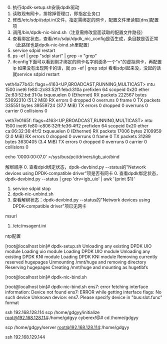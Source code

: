 0. 执行dpdk-setup.sh安装dpdk驱动
1. 读取现有网卡，排除掉管理口，即指定业务口
2. 修改/etc/sdpi/sdpi.ini文件，指定需绑定的网卡，配置文件里读取[dns]配置项
3. 调用/bin/dpdk-nic-bind.sh（注意需修改里面读取的配置文件路径）
4. 查看绑定状态，查看/etc/sdpi/dpdk_nic_config是否生成，条目数是否正常（此路径也是dpdk-nic-bind.sh里配置）
5. service sdpid restart
5. ps -ef | grep "sdpi start" | grep -v "grep"
6. ifconfig下面可以看到刚才绑定的网卡名字前面多一个"v"的虚拟网卡，再配置ip
如果没有出现网卡的话，就
ps -ef | grep sdpi
看看sdpi起来没，没起的话就service sdpid restart


veth4a77b43: flags=4163<UP,BROADCAST,RUNNING,MULTICAST>  mtu 1500
        inet6 fe80::2c83:52ff:febd:310a  prefixlen 64  scopeid 0x20<link>
        ether 2e:83:52:bd:31:0a  txqueuelen 0  (Ethernet)
        RX packets 222567  bytes 53692310 (51.2 MiB)
        RX errors 0  dropped 0  overruns 0  frame 0
        TX packets 335551  bytes 39559724 (37.7 MiB)
        TX errors 0  dropped 0 overruns 0  carrier 0  collisions 0

veth7e0165f: flags=4163<UP,BROADCAST,RUNNING,MULTICAST>  mtu 1500
        inet6 fe80::c806:32ff:fe36:4ff2  prefixlen 64  scopeid 0x20<link>
        ether ca:06:32:36:4f:f2  txqueuelen 0  (Ethernet)
        RX packets 17006  bytes 2109959 (2.0 MiB)
        RX errors 0  dropped 0  overruns 0  frame 0
        TX packets 31289  bytes 3630405 (3.4 MiB)
        TX errors 0  dropped 0 overruns 0  carrier 0  collisions 0

echo '0000:00:07.0' >/sys/bus/pci/drivers/igb_uio/bind

解绑顺序
0. 查看dpid绑定状态，dpdk-devbind.py --status的"Network devices using DPDK-compatible driver"项是否有网卡
0. 查看dpdk绑定状态，dpdk-devbind.py --status | grep 'drv=igb_uio' | awk '{print $1}'
1. service sdpid stop
2. dpdk-nic-unbind.sh
3. 查看解绑状态：dpdk-devbind.py --status的"Network devices using DPDK-compatible driver"项已无网卡

msurl
1. /etc/msagent.ini

ntp配置


[root@localhost bin]# dpdk-setup.sh
Unloading any existing DPDK UIO module
Loading uio module
Loading DPDK UIO module
Unloading any existing DPDK KNI module
Loading DPDK KNI module
Removing currently reserved hugepages
Unmounting /mnt/huge and removing directory
Reserving hugepages
Creating /mnt/huge and mounting as hugetlbfs

[root@localhost bin]# dpdk-nic-bind.sh 

[root@localhost bin]# dpdk-nic-bind.sh
ens7: error fetching interface information: Device not found
ens7: ERROR while getting interface flags: No such device
Unknown device: ens7. Please specify device in "bus:slot.func" format

ssh 192.168.128.114
scp /home/gdgyy/initialize root@192.168.128.114:/home/gdgyy
cyberex!@#
cd /home/gdgyy

scp /home/gdgyy/server root@192.168.128.114:/home/gdgyy

ssh 192.168.129.144

